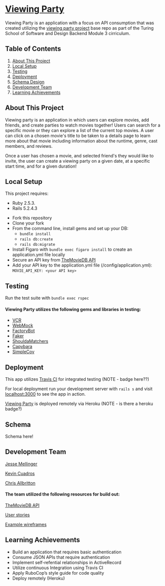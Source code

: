 # [Viewing Party](https://viewing-party-2008.herokuapp.com/)

Viewing Party is an application with a focus on API consumption that was created utilizing the [viewing party project](https://backend.turing.io/module3/projects/viewing_party) base repo as part of the Turing School of Software and Design Backend Module 3 cirriculum.

## Table of Contents
1. [About This Project](#about_this_project)
2. [Local Setup](#local_setup)
3. [Testing](#testing)
4. [Deployment](#deployment)
5. [Schema Design](#schema)
6. [Development Team](#development_team)
7. [Learning Achievements](#achievements)

## About This Project <a name="about_this_project"></a>

Viewing party is an application in which users can explore movies, add friends, and create parties to watch movies together! Users can search for a specific movie or they can explore a list of the current top movies. A user can click on a chosen movie's title to be taken to a details page to learn more about that movie including information about the runtime, genre, cast members, and reviews. 

Once a user has chosen a movie, and selected friend's they would like to invite, the user can create a viewing party on a given date, at a specific start time, and for a given duration! 

## Local Setup <a name="local_setup"></a>

This project requires: 
- Ruby 2.5.3.
- Rails 5.2.4.3

* Fork this repository
* Clone your fork
* From the command line, install gems and set up your DB:
    * `bundle install`
    * `rails db:create`
    * `rails db:migrate`
* Install Figaro with `bundle exec figaro install` to create an application.yml file locally
* Secure an API key from [TheMovieDB API](https://developers.themoviedb.org/3/getting-started/introduction)
* Add your API key to the application.yml file (/config/application.yml): `MOVIE_API_KEY: <your API key>` 

## Testing <a name="testing"></a>

Run the test suite with `bundle exec rspec`

#### Viewing Party utilizes the following gems and libraries in testing:

- [VCR](https://github.com/vcr/vcr) 
- [WebMock](https://github.com/bblimke/webmock)
- [FactoryBot](https://github.com/thoughtbot/factory_bot/blob/master/GETTING_STARTED.md)
- [Faker](https://github.com/faker-ruby/faker)
- [ShouldaMatchers](https://github.com/thoughtbot/shoulda-matchers)
- [Capybara](https://github.com/teamcapybara/capybara)
- [SimpleCov](https://github.com/simplecov-ruby/simplecov)

## Deployment <a name="deployment"></a>

This app utilizes [Travis CI](travis-ci.com) for integrated testing (NOTE - badge here??)

For local deployment run your development server with `rails s` and visit [localhost:3000](http://localhost:3000) to see the app in action.

[Viewing Party](https://viewing-party-2008.herokuapp.com/) is deployed remotely via Heroku (NOTE - is there a heroku badge?)

## Schema <a name="schema"></a>

Schema here!

## Development Team <a name="development_team"></a>

[Jesse Mellinger](https://github.com/JesseMellinger)

[Kevin Cuadros](https://github.com/kevxo)

[Chris Allbritton](https://github.com/callbritton)

#### The team utilized the following resources for build out: 

[TheMovieDB API](https://developers.themoviedb.org/3/getting-started/introduction)

[User stories](https://github.com/Callbritton/viewing_party/projects/1)

[Example wireframes](https://backend.turing.io/module3/projects/viewing_party/wireframes)

## Learning Achievements <a name="achievements"></a>

- Build an application that requires basic authentication
- Consume JSON APIs that require authentication
- Implement self-refential relationships in ActiveRecord
- Utilize continuous Integration using Travis CI
- Apply RuboCop’s style guide for code quality
- Deploy remotely (Heroku)
